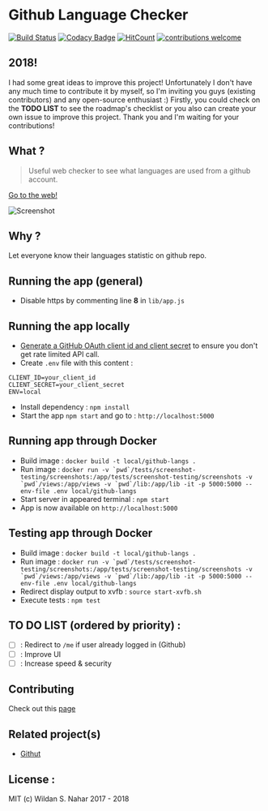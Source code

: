 # Github Language Checker

[![Build Status](https://travis-ci.org/wildan3105/github-langs.svg?branch=master)](https://travis-ci.org/wildan3105/github-langs)
[![Codacy Badge](https://api.codacy.com/project/badge/Grade/d8bb38610b33412b993cdd4068bc0713)](https://www.codacy.com/app/wildan3105/github-langs?utm_source=github.com&amp;utm_medium=referral&amp;utm_content=wildan3105/github-langs&amp;utm_campaign=Badge_Grade)
[![HitCount](http://hits.dwyl.com/wildan3105/github-langs.svg)](http://hits.dwyl.com/wildan3105/github-langs)   [![contributions welcome](https://img.shields.io/badge/contributions-welcome-brightgreen.svg?style=flat)](https://github.com/wildan3105/github-langs/issues)

## 2018!

I had some great ideas to improve this project! Unfortunately I don't have any much time to contribute it by myself, so I'm inviting you guys (existing contributors) and any open-source enthusiast :) Firstly, you could check on the **TODO LIST** to see the roadmap's checklist or you also can create your own issue to improve this project. Thank you and I'm waiting for your contributions!

## What ?

> Useful web checker to see what languages are used from a github account.

[Go to the web!](https://github-langs.herokuapp.com)

![Screenshot](screenshot5.png)

## Why ?

Let everyone know their languages statistic on github repo.

## Running the app (general)
* Disable https by commenting line **8** in `lib/app.js`

## Running the app locally

* [Generate a GitHub OAuth client id and client secret](https://github.com/settings/applications/new) to ensure you don't get rate limited API call.
* Create `.env` file with this content :

```
CLIENT_ID=your_client_id
CLIENT_SECRET=your_client_secret
ENV=local
```

* Install dependency : `npm install`
* Start the app `npm start` and go to : `http://localhost:5000`

## Running app through Docker

* Build image : `docker build -t local/github-langs .`
* Run image : ```docker run -v `pwd`/tests/screenshot-testing/screenshots:/app/tests/screenshot-testing/screenshots -v `pwd`/views:/app/views -v `pwd`/lib:/app/lib -it -p 5000:5000 --env-file .env local/github-langs```
* Start server in appeared terminal : `npm start`
* App is now available on `http://localhost:5000`

## Testing app through Docker

* Build image : `docker build -t local/github-langs .`
* Run image : ```docker run -v `pwd`/tests/screenshot-testing/screenshots:/app/tests/screenshot-testing/screenshots -v `pwd`/views:/app/views -v `pwd`/lib:/app/lib -it -p 5000:5000 --env-file .env local/github-langs```
* Redirect display output to xvfb : `source start-xvfb.sh`
* Execute tests : `npm test`

## TO DO LIST (ordered by priority) :
- [ ] : Redirect to `/me` if user already logged in (Github)
- [ ] : Improve UI
- [ ] : Increase speed & security

## Contributing

Check out this [page](CONTRIBUTING.md)
## Related project(s)
- [Githut](https://github.com/madnight/githut)

## License :

MIT (c) Wildan S. Nahar 2017 - 2018

